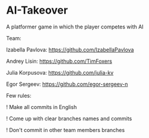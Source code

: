 # AI-Takeover
A platformer game in which the player competes with AI 



Team:

Izabella Pavlova: https://github.com/IzabellaPavlova

Andrey Lisin: https://github.com/TimFoxers

Julia Korpusova: https://github.com/julia-kv

Egor Sergeev: https://github.com/egor-sergeev-n



Few rules:

! Make all commits in English

! Come up with clear branches names and commits

! Don't commit in other team members branches


